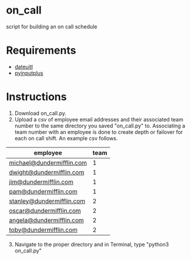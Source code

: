 # on_call
script for building an on call schedule

# Requirements
* [dateuitl](https://pypi.org/project/python-dateutil/)
* [pyinputplus](https://pypi.org/project/PyInputPlus/)

# Instructions
1. Download on_call.py.
1. Upload a csv of employee email addresses and their associated team number to the same directory you saved "on_call.py" to. Associating a team number with an employee is done to create depth or failover for each on call shift. An example csv follows.

employee|team
--------|----
michael@dundermifflin.com|1
dwight@dundermifflin.com|1
jim@dundermifflin.com|1
pam@dundermifflin.com|1
stanley@dundermifflin.com|2
oscar@dundermifflin.com|2
angela@dundermifflin.com|2
toby@dundermifflin.com|2
3. Navigate to the proper directory and in Terminal, type "python3 on_call.py"


